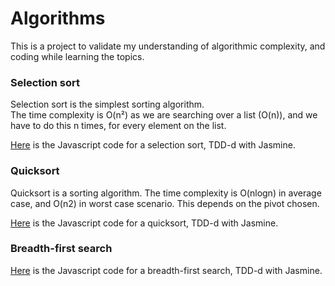 # Algorithms

This is a project to validate my understanding of algorithmic complexity, and coding while learning the topics.

### Selection sort

Selection sort is the simplest sorting algorithm.  
The time complexity is O(n²) as we are searching over a list (O(n)), and we have to do this n times, for every element on the list.

[Here](https://github.com/ZsofiaS/SelectionSort.git) is the Javascript code for a selection sort, TDD-d with Jasmine.

### Quicksort

Quicksort is a sorting algorithm.
The time complexity is O(nlogn) in average case, and O(n2) in worst case scenario. This depends on the pivot chosen.

[Here](https://github.com/ZsofiaS/Quicksort.git) is the Javascript code for a quicksort, TDD-d with Jasmine.

### Breadth-first search

[Here](https://github.com/ZsofiaS/Algorithms.git/breadthFirstSearch) is the Javascript code for a breadth-first search, TDD-d with Jasmine.
